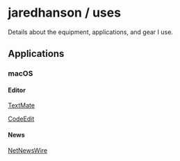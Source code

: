# jaredhanson / uses

Details about the equipment, applications, and gear I use.

## Applications

### macOS

#### Editor

[TextMate](https://macromates.com/)

[CodeEdit](https://www.codeedit.app/)

#### News

[NetNewsWire](https://netnewswire.com/)
